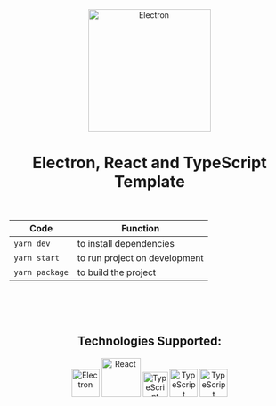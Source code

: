 <div align="center">
  <a href="http://nestjs.com/" target="blank"><img src="https://upload.wikimedia.org/wikipedia/commons/thumb/9/91/Electron_Software_Framework_Logo.svg/1024px-Electron_Software_Framework_Logo.svg.png" width="220" alt="Electron" /></a>
</div>

<div align="center">
  <h1>Electron, React and TypeScript Template</h1>
</div>

<br/>

<div align="center">

  Code   | Function
  --------- | ------
  `yarn dev` | to install dependencies
  `yarn start` | to run project on development
  `yarn package` | to build the project

</div>

<br/>
<br/>
<br/>

<div align="center">
  <h2>Technologies Supported:</h2>
</div>

<div align="center">
  <a href="https://www.electronjs.org/" target="blank"><img src="https://upload.wikimedia.org/wikipedia/commons/thumb/9/91/Electron_Software_Framework_Logo.svg/1024px-Electron_Software_Framework_Logo.svg.png" width="50" alt="Electron" /></a>
  <a href="https://pt-br.reactjs.org/" target="blank"><img src="https://upload.wikimedia.org/wikipedia/commons/thumb/a/a7/React-icon.svg/1280px-React-icon.svg.png" width="70" alt="React" /></a>
  <a target="blank"><img src="https://upload.wikimedia.org/wikipedia/commons/thumb/4/4c/Typescript_logo_2020.svg/2048px-Typescript_logo_2020.svg.png" width="45" alt="TypeScript" /></a>
  <a target="blank"><img src="https://cdn.pixabay.com/photo/2017/08/05/11/16/logo-2582747_640.png" width="50" alt="TypeScript" /></a>
  <a href="https://www.typescriptlang.org/" target="blank"><img src="https://getbootstrap.com/docs/4.0/assets/brand/bootstrap-social-logo.png" width="50" alt="TypeScript" /></a>
</div>
